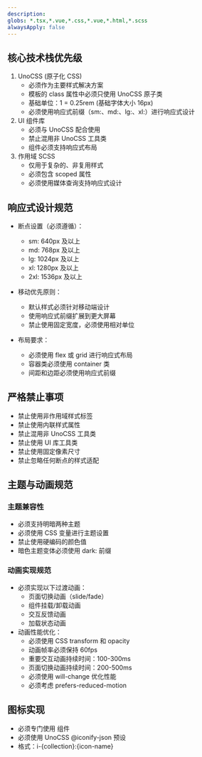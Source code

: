 ```yaml
---
description:
globs: *.tsx,*.vue,*.css,*.vue,*.html,*.scss
alwaysApply: false
---
```


## 核心技术栈优先级
1. UnoCSS (原子化 CSS)
   + 必须作为主要样式解决方案
   + 模板的 class 属性中必须只使用 UnoCSS 原子类
   + 基础单位：1 = 0.25rem (基础字体大小 16px)
   + 必须使用响应式前缀（sm:、md:、lg:、xl:）进行响应式设计
2. UI 组件库
   + 必须与 UnoCSS 配合使用
   + 禁止混用非 UnoCSS 工具类
   + 组件必须支持响应式布局
3. 作用域 SCSS
   + 仅用于复杂的、非复用样式
   + 必须包含 scoped 属性
   + 必须使用媒体查询支持响应式设计
## 响应式设计规范
- 断点设置（必须遵循）：
  + sm: 640px 及以上
  + md: 768px 及以上
  + lg: 1024px 及以上
  + xl: 1280px 及以上
  + 2xl: 1536px 及以上

- 移动优先原则：
  + 默认样式必须针对移动端设计
  + 使用响应式前缀扩展到更大屏幕
  + 禁止使用固定宽度，必须使用相对单位

- 布局要求：
  + 必须使用 flex 或 grid 进行响应式布局
  + 容器类必须使用 container 类
  + 间距和边距必须使用响应式前缀
## 严格禁止事项
- 禁止使用非作用域样式标签
- 禁止使用内联样式属性
- 禁止混用非 UnoCSS 工具类
- 禁止使用 UI 库工具类
- 禁止使用固定像素尺寸
- 禁止忽略任何断点的样式适配
## 主题与动画规范
### 主题兼容性
- 必须支持明暗两种主题
- 必须使用 CSS 变量进行主题设置
- 禁止使用硬编码的颜色值
- 暗色主题变体必须使用 dark: 前缀
### 动画实现规范
- 必须实现以下过渡动画：
  + 页面切换动画（slide/fade）
  + 组件挂载/卸载动画
  + 交互反馈动画
  + 加载状态动画
- 动画性能优化：
  + 必须使用 CSS transform 和 opacity
  + 动画帧率必须保持 60fps
  + 重要交互动画持续时间：100-300ms
  + 页面切换动画持续时间：200-500ms
  + 必须使用 will-change 优化性能
  + 必须考虑 prefers-reduced-motion
## 图标实现
- 必须专门使用 <YIco> 组件
- 必须使用 UnoCSS @iconify-json 预设
- 格式：i-{collection}:{icon-name}

